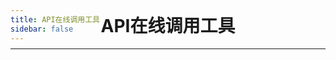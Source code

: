 ```yaml
---
title: API在线调用工具
sidebar: false
---
```


<h1 style="text-align: center; margin-top: -4rem;">API在线调用工具</h1>
<hr>

<link href="https://cdn.bootcdn.net/ajax/libs/twitter-bootstrap/4.0.0/css/bootstrap.min.css" rel="stylesheet">
<style>
.theme-default-content:not(.custom) {
    max-width: 100%;
}

</style>
<div class="main">
    <DashboardV1.1/>
</div>
